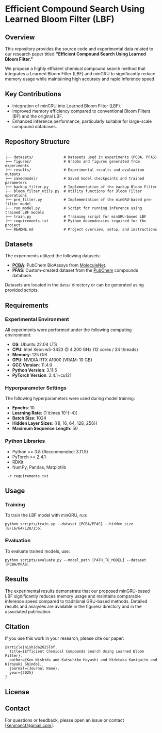 # Efficient Compound Search Using Learned Bloom Filter (LBF)

## Overview
This repository provides the source code and experimental data related to our research paper titled **"Efficient Compound Search Using Learned Bloom Filter."**

We propose a highly efficient chemical compound search method that integrates a Learned Bloom Filter (LBF) and minGRU to significantly reduce memory usage while maintaining high accuracy and rapid inference speed.

## Key Contributions
- Integration of minGRU into Learned Bloom Filter (LBF).
- Improved memory efficiency compared to conventional Bloom Filters (BF) and the original LBF.
- Enhanced inference performance, particularly suitable for large-scale compound databases.

## Repository Structure
```plaintext
.
├── datasets/              # Datasets used in experiments (PCBA, PFAS)
├── figures/               # Graphs and figures generated from experiments
├── results/               # Experimental results and evaluation outputs
├── savedmodel/            # Saved model checkpoints and trained parameters
├── backup_filter.py       # Implementation of the backup Bloom Filter
├── bloom_filter_utils.py  # Utility functions for Bloom Filter operations
├── pre_filter.py          # Implementation of the minGRU-based pre-filter model
├── run_model.py           # Script for running inference using trained LBF models
├── train.py               # Training script for minGRU-based LBF
├── requirements.txt       # Python dependencies required for the project
└── README.md              # Project overview, setup, and instructions
```

## Datasets
The experiments utilized the following datasets:

- **[PCBA](https://moleculenet.org/datasets-1)**: PubChem BioAssays from [MoleculeNet](https://moleculenet.org/).
- **PFAS**: Custom-created dataset from the [PubChem](https://pubchem.ncbi.nlm.nih.gov/) compounds database.

Datasets are located in the `data/` directory or can be generated using provided scripts.

## Requirements

### Experimental Environment
All experiments were performed under the following computing environment:

- **OS**: Ubuntu 22.04 LTS
- **CPU**: Intel Xeon w5-3423 @ 4.200 GHz (12 cores / 24 threads)
- **Memory**: 125 GiB
- **GPU**: NVIDIA RTX A1000 (VRAM: 10 GB)
- **GCC Version**: 11.4.0
- **Python Version**: 3.11.5
- **PyTorch Version**: 2.4.1+cu121

### Hyperparameter Settings
The following hyperparameters were used during model training:

- **Epochs**: 10
- **Learning Rate**: \(1 \times 10^{-4}\)
- **Batch Size**: 1024
- **Hidden Layer Sizes**: \(\{8, 16, 64, 128, 256\}\)
- **Maximum Sequence Length**: 50

### Python Libraries
- Python >= 3.8 (Recommended: 3.11.5)
- PyTorch >= 2.4.1
- RDKit
- NumPy, Pandas, Matplotlib
```
 -r requirements.txt
```

## Usage
### Training
To train the LBF model with minGRU, run:
```
python scripts/train.py --dataset [PCBA/PFAS] --hidden_size [8/16/64/128/256]
```
### Evaluation
To evaluate trained models, use:
```
python scripts/evaluate.py --model_path [PATH_TO_MODEL] --dataset [PCBA/PFAS]
```

## Results
The experimental results demonstrate that our proposed minGRU-based LBF significantly reduces memory usage and maintains comparable inference speed compared to traditional GRU-based methods. Detailed results and analyses are available in the figures/ directory and in the associated publication.

## Citation
If you use this work in your research, please cite our paper:

```
@article{nishida2025lbf,
  title={Efficient Chemical Compounds Search Using Learned Bloom Filter},
  author={Ken Nishida and Katsuhiko Hayashi and Hidetaka Kamigaito and Hiroyuki Shindo},
  journal={Journal Name},
  year={2025}
}
```

## License

## Contact
For questions or feedback, please open an issue or contact [kenmancf@gmail.com].
